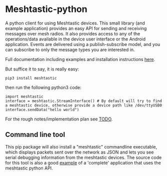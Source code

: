 # Meshtastic-python

A python client for using Meshtastic devices. This small library (and example application) provides an easy API for sending and receiving messages over mesh radios. It also provides access to any of the operations/data available in the device user interface or the Android application. Events are delivered using a publish-subscribe model, and you can subscribe to only the message types you are interested in.

Full documentation including examples and installation instructions [here](https://meshtastic.github.io/Meshtastic-python/meshtastic/index.html).

But suffice it to say, it is really easy:

```
pip3 install meshtastic
```

then run the following python3 code:

```
import meshtastic
interface = meshtastic.StreamInterface() # By default will try to find a meshtastic device, otherwise provide a device path like /dev/ttyUSB0
interface.sendData("hello world")
```

For the rough notes/implementation plan see [TODO](https://github.com/meshtastic/Meshtastic-python/TODO.md).

## Command line tool

This pip package will also install a "meshtastic" commandline executable, which displays packets sent over the network as JSON and lets you see serial debugging information from the meshtastic devices. The source code for this tool is also a good [example](https://github.com/meshtastic/Meshtastic-python/meshtastic/__main__.py) of a 'complete' application that uses the meshtastic python API.
